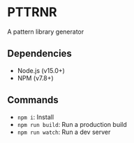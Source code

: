 # PTTRNR

A pattern library generator

## Dependencies

- Node.js (v15.0+)
- NPM (v7.8+)

## Commands

- `npm i`: Install
- `npm run build`: Run a production build
- `npm run watch`: Run a dev server